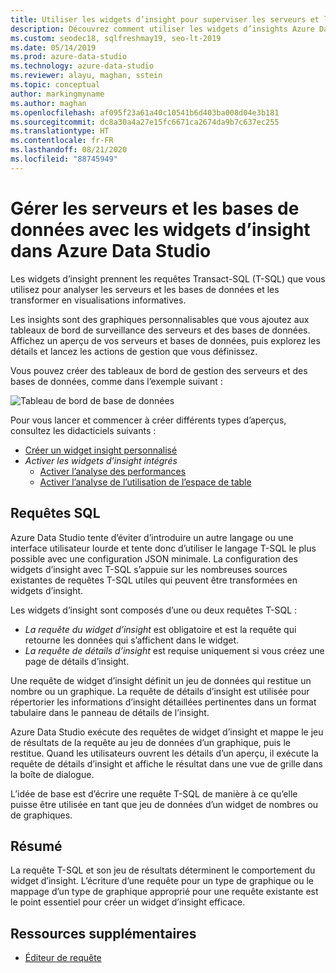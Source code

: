 ```yaml
---
title: Utiliser les widgets d’insight pour superviser les serveurs et les bases de données
description: Découvrez comment utiliser les widgets d’insights Azure Data Studio pour transformer les requêtes qui supervisent les serveurs et les bases de données en visualisations riches en insights.
ms.custom: seodec18, sqlfreshmay19, seo-lt-2019
ms.date: 05/14/2019
ms.prod: azure-data-studio
ms.technology: azure-data-studio
ms.reviewer: alayu, maghan, sstein
ms.topic: conceptual
author: markingmyname
ms.author: maghan
ms.openlocfilehash: af095f23a61a40c10541b6d403ba008d04e3b181
ms.sourcegitcommit: dc8a30a4a27e15fc6671ca2674da9b7c637ec255
ms.translationtype: HT
ms.contentlocale: fr-FR
ms.lasthandoff: 08/21/2020
ms.locfileid: "88745949"
---
```

# <a name="manage-servers-and-databases-with-insight-widgets-in-azure-data-studio"></a>Gérer les serveurs et les bases de données avec les widgets d’insight dans Azure Data Studio

Les widgets d’insight prennent les requêtes Transact-SQL (T-SQL) que vous utilisez pour analyser les serveurs et les bases de données et les transformer en visualisations informatives.

Les insights sont des graphiques personnalisables que vous ajoutez aux tableaux de bord de surveillance des serveurs et des bases de données. Affichez un aperçu de vos serveurs et bases de données, puis explorez les détails et lancez les actions de gestion que vous définissez.

Vous pouvez créer des tableaux de bord de gestion des serveurs et des bases de données, comme dans l’exemple suivant :

![Tableau de bord de base de données](media/insight-widgets/database-dashboard.png)

Pour vous lancer et commencer à créer différents types d’aperçus, consultez les didacticiels suivants :

- [Créer un widget insight personnalisé](tutorial-build-custom-insight-sql-server.md)
- *Activer les widgets d’insight intégrés*
  - [Activer l’analyse des performances](tutorial-qds-sql-server.md)
  - [Activer l’analyse de l’utilisation de l’espace de table](tutorial-table-space-sql-server.md)

## <a name="sql-queries"></a>Requêtes SQL

Azure Data Studio tente d’éviter d’introduire un autre langage ou une interface utilisateur lourde et tente donc d’utiliser le langage T-SQL le plus possible avec une configuration JSON minimale. La configuration des widgets d’insight avec T-SQL s’appuie sur les nombreuses sources existantes de requêtes T-SQL utiles qui peuvent être transformées en widgets d’insight.

Les widgets d’insight sont composés d’une ou deux requêtes T-SQL :
* *La requête du widget d’insight* est obligatoire et est la requête qui retourne les données qui s’affichent dans le widget.
* *La requête de détails d’insight* est requise uniquement si vous créez une page de détails d’insight.

Une requête de widget d’insight définit un jeu de données qui restitue un nombre ou un graphique. La requête de détails d’insight est utilisée pour répertorier les informations d’insight détaillées pertinentes dans un format tabulaire dans le panneau de détails de l’insight. 

Azure Data Studio exécute des requêtes de widget d’insight et mappe le jeu de résultats de la requête au jeu de données d’un graphique, puis le restitue. Quand les utilisateurs ouvrent les détails d’un aperçu, il exécute la requête de détails d’insight et affiche le résultat dans une vue de grille dans la boîte de dialogue.

L’idée de base est d’écrire une requête T-SQL de manière à ce qu’elle puisse être utilisée en tant que jeu de données d’un widget de nombres ou de graphiques. 

## <a name="summary"></a>Résumé

La requête T-SQL et son jeu de résultats déterminent le comportement du widget d’insight. L’écriture d’une requête pour un type de graphique ou le mappage d’un type de graphique approprié pour une requête existante est le point essentiel pour créer un widget d’insight efficace.



## <a name="additional-resources"></a>Ressources supplémentaires
- [Éditeur de requête](tutorial-sql-editor.md)


